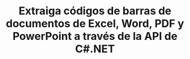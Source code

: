 ---
############################# Static ############################
layout: "auto-gen-gist"
draft: false
path: "zh/parser/net/extract//"
otherformats: DOC DOT DOCX DOCM DOTX DOTM TXT ODT OTT RTF PDF XHTML XML EPUB FB2 CHM XLS XLT XLSX XLSM XLSB XLTX XLTM ODS CSV OTS XLA XLAM PPT PPTX  PPS POT PPSX PPTM POTX PPSM ODP OTP PST OST EML EMLX MSG ONE 

############################# Head ############################
head_title: "Extraiga tablas de PDF, DOCX, PPTX, XLSX, EPUB y más a través de la API de C#.NET"
head_description: "GroupDocs.Parser .NET API permite a los programadores extraer tablas de PDF, DOC, DOCX, PPT, PPTX, EML, MSG, XLS, XLSX, CSV, ODT, RTF y muchos otros tipos de documentos dentro de las aplicaciones .NET."

############################# Header ############################
title: "Extraiga códigos de barras de documentos de Excel, Word, PDF y PowerPoint a través de la API de C#.NET"
description: "GroupDocs.Parser .NET API permite a los programadores extraer códigos de barras de documentos o páginas PDF, DOC, DOCX, PPT, PPTX, EML, MSG, XLS, XLSX, CSV, ODT, RTF y EPUB."

######################### Download Button #######################
button:
    enable: true

############################# About ############################
about:
    enable: true
    title: "¿Cómo extraer códigos de barras de Excel, Word, PDF y otros documentos a través de la API .NET?"
    content: |
     La tabla es la colección de celdas dispuestas en filas y columnas. Las tablas juegan un papel muy importante en el almacenamiento y la organización de datos detallados o complicados que permiten a los usuarios leerlos y verlos fácilmente. Las tablas se pueden usar de muchas maneras, como hacer listas, comparar información, alinear datos, agrupar información, resaltar tendencias o patrones en los datos y muchas más. GroupDocs.Parser para .NET es una API útil que permite a los programadores de software desarrollar una solución para extraer tablas, texto e imágenes de varios tipos de formatos de documentos admitidos, como PDF, correos electrónicos, libros electrónicos, Word (DOC, DOCX), PowerPoint (PPT, PPTX), Excel (XLS, XLSX), formatos de correo electrónico (EML, MSG) y muchos más. La API de Java ha incluido varias funciones importantes para trabajar con tablas, como extraer todas las tablas de un documento, extraer tablas de una página en particular, obtener datos de celdas de tablas, obtener el número total de filas y columnas de una tabla, obtener altura de fila, imprimir datos de una mesa y puede más.

############################# content ############################
steps:
    enable: true
    block:
    - title_left: "Cómo extraer tablas de documentos  a través de C# .NET "
      content_left: |
       GroupDocs.Parser .NET API ayuda a los desarrolladores de software a extraer tablas de documentos  con solo un par de líneas de código. El siguiente ejemplo de código C# .NET demuestra cómo los desarrolladores pueden extraer tablas de un documento . 

      title_right: "Extracción de tablas de documentos"
      content_right: |
        * Cree una instancia de [Parser](https://apireference.groupdocs.com/parser/net/groupdocs.parser/parser)
        * compruebe si se admite la extracción de tablas
        * Crear el diseño de tablas
        * Crear las opciones para la extracción de tablas.
        * Llame al método [getTables(options)](https://apireference.groupdocs.com/parser/java/com.groupdocs.parser/Parser#getTables(com.groupdocs.parser.options.PageTableAreaOptions)) para extraer tablas del todo el documento.
        * Iterar sobre filas y columnas
        * extraer e imprimir el texto de la celda de la tabla

      gisthash: "dda6d3d4866e63ae1614d86dd847fecd"
      gistfile: "tables_extraction_form_documents.cs"

    - title_left: "Utilice la API de .NET para extraer tablas de la página del documento "
      content_left: |
       GroupDocs.Parser .NET permite a los desarrolladores de software extraer tablas de la página de documentos . El siguiente código C# .NET muestra cómo los programadores pueden realizar la extracción de códigos de barras dentro de un documento . 

      title_right: "Extraer códigos de barras a través de C# .NET"
      content_right: |
        * Cree una instancia de [Parser](https://apireference.groupdocs.com/parser/net/groupdocs.parser/parser)
        * compruebe si se admite la extracción de tablas
        * Crear el diseño de tablas
        * Crear las opciones para la extracción de tablas desde la página del documento
        * Llame al método [getTables(options)](https://apireference.groupdocs.com/parser/java/com.groupdocs.parser/Parser#getTables(com.groupdocs.parser.options.PageTableAreaOptions)) para extraer tablas del todo el documento.
        * Iterar sobre tablas, filas y columnas
        * extraer e imprimir el texto de la celda de la tabla
     
      gisthash: "2dc42054bba3abdc297c63f4534281d8"
      gistfile: "tables_extraction_form_documents_page.cs"
      
    - title_left: "Requisitos del sistema"
      content_left: |
        GroupDocs.Parser para .NET es totalmente compatible con todas las principales plataformas y sistemas operativos. Para obtener una guía completa de requisitos del sistema, visite [requisitos del sistema](hhttps://docs.groupdocs.com/parser/net/system-requirements/) Antes de ejecutar el código a continuación, asegúrese de tener los siguientes requisitos previos instalados en su sistema:
         * Sistemas Operativos: Microsoft Windows, Linux, Mac OS
         * Entorno de desarrollo: Visual Studio, Xamarin, MonoDevelop, etc.
         * Marcos: .NET Framework, .NET Standard, .NET Core, Mono
         * Obtenga la última versión de las API GroupDocs.Parser .NET de [NuGet](https://www.nuget.org/packages/GroupDocs.parser/)
        
      title_right: "Por qué usar GroupDocs.Parser"
      content_right: |
        * Compatibilidad con la extracción de texto sin formato de cualquier documento compatible
        * Análisis de documentos a través de plantillas definidas por el usuario.
        * Totalmente compatible con la extracción de texto estructurado
        * Búsqueda de texto por palabra clave y expresión regular
        * Extraiga texto formateado, metadatos, imágenes, contenedores y archivos adjuntos.
        * Extraiga la tabla de contenido para algunos formatos de documentos compatibles.
        * Analizar datos de formularios de documentos PDF.
        * Extraer hipervínculos del documento

demos:
    enable: true
        

more_formats:
    enable: true


back_to_top:
    enable: true
---